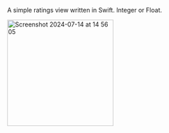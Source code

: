 
A simple ratings view written in Swift. Integer or Float.

<img width="244" alt="Screenshot 2024-07-14 at 14 56 05" src="https://github.com/user-attachments/assets/a2c0775c-d390-4fb7-b5d9-314f2a528e11">
